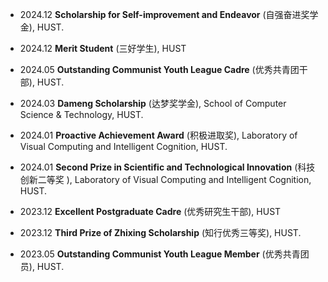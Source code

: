 - 2024.12 <strong>Scholarship for Self-improvement and Endeavor</strong> (自强奋进奖学金), HUST.

- 2024.12 <strong>Merit Student</strong> (三好学生), HUST

- 2024.05 <strong>Outstanding Communist Youth League Cadre</strong> (优秀共青团干部), HUST.

- 2024.03 <strong>Dameng Scholarship</strong> (达梦奖学金), School of Computer Science & Technology, HUST.

- 2024.01 <strong>Proactive Achievement Award</strong> (积极进取奖), Laboratory of Visual Computing and Intelligent Cognition, HUST.

- 2024.01 <strong>Second Prize in Scientific and Technological Innovation</strong> (科技创新二等奖 ), Laboratory of Visual Computing and Intelligent Cognition, HUST.

- 2023.12 <strong>Excellent Postgraduate Cadre</strong> (优秀研究生干部), HUST

- 2023.12 <strong>Third Prize of Zhixing Scholarship</strong> (知行优秀三等奖), HUST.

- 2023.05 <strong>Outstanding Communist Youth League Member</strong> (优秀共青团员), HUST.
